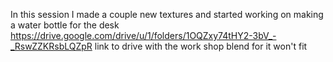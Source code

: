 In this session I made a couple new textures and started  working on making a water bottle for the desk
https://drive.google.com/drive/u/1/folders/1OQZxy74tHY2-3bV_-_RswZZKRsbLQZpR link to drive with the work shop blend for it won't fit
